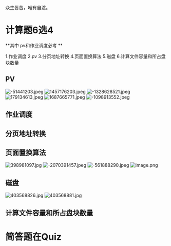 众生皆苦，唯有自渡。

# 计算题6选4
**其中 pv和作业调度必考 **

1.作业调度
2.pv
3.分页地址转换
4.页面置换算法
5.磁盘
6.计算文件容量和所占盘块数量


## PV


![-51441203.jpeg](./resources/img/3d9db736-7962-45f8-a7ef-667dc4e81fb0.jpeg)
![1457176203.jpeg](./resources/img/504940ca-5226-4829-9d4c-40902e28a51b.jpeg)
![-1328628521.jpeg](./resources/img/fc68e23c-3d96-4fac-b670-1de9782c3e08.jpeg)
![179134613.jpeg](./resources/img/cfbe00eb-6498-4a51-9361-a32f60c89620.jpeg)
![1687665771.jpeg](./resources/img/29853e95-0f49-4c6b-82f1-ea8eb1c99bce.jpeg)
![-1098913552.jpeg](./resources/img/c82605b7-ec77-48b9-a9c6-63375d819423.jpeg)


## 作业调度




## 分页地址转换

## 页面置换算法
![398981097.jpg](./resources/img/e55d87e1-a59a-4499-9904-f0a62a41ccae.jpeg)
![-2070391457.jpeg](./resources/img/4be409f6-d46e-4ccf-bf3e-6d8ca7d62580.jpeg)
![-561888290.jpeg](./resources/img/ccae53c5-012e-4931-a765-6465b306eb17.jpeg)
![image.png](./resources/img/314e43e6-b261-483c-971e-e4dc5e1ac092.png)


## 磁盘
![403568826.jpg](./resources/img/d319efc6-a7af-479b-bead-d0efd9400d74.jpeg)
![403568881.jpg](./resources/img/d028d858-5277-49db-8903-20689a642d76.jpeg)


## 计算文件容量和所占盘块数量



# 简答题在Quiz








